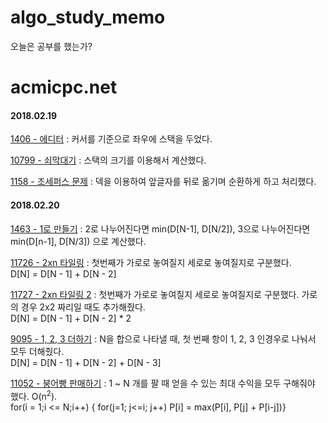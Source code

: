# algo_study_memo
오늘은 공부를 했는가?


# acmicpc.net
#### 2018.02.19
[1406 - 에디터](https://www.acmicpc.net/problem/1406) : 커서를 기준으로 좌우에 스택을 두었다.

[10799 - 쇠막대기](https://www.acmicpc.net/problem/10799) : 스택의 크기를 이용해서 계산했다.

[1158 - 조세퍼스 문제](https://www.acmicpc.net/problem/1158) : 덱을 이용하여 앞글자를 뒤로 옮기며 순환하게 하고 처리했다.

#### 2018.02.20
[1463 - 1로 만들기](https://www.acmicpc.net/problem/1463) : 2로 나누어진다면 min(D[N-1], D[N/2]), 3으로 나누어진다면 min(D[n-1], D[N/3]) 으로 계산했다.

[11726 - 2xn 타일링](https://www.acmicpc.net/problem/11726) : 첫번째가 가로로 놓여질지 세로로 놓여질지로 구분했다.<br> D[N] = D[N - 1] + D[N - 2]

[11727 - 2xn 타일링 2](https://www.acmicpc.net/problem/11727) : 첫번째가 가로로 놓여질지 세로로 놓여질지로 구분했다. 가로의 경우 2x2 짜리일 때도 추가해줬다.<br> D[N] = D[N - 1] + D[N - 2] * 2

[9095 - 1, 2, 3 더하기](https://www.acmicpc.net/problem/9095) : N을 합으로 나타낼 때, 첫 번째 항이 1, 2, 3 인경우로 나눠서 모두 더해줬다.<br> D[N] = D[N - 1] + D[N - 2] + D[N - 3]

[11052 - 붕어빵 판매하기](https://www.acmicpc.net/problem/11052) : 1 ~ N 개를 팔 때 얻을 수 있는 최대 수익을 모두 구해줘야 했다. O(n<sup>2</sup>).<br> for(i = 1;i <= N;i++) { for(j=1; j<=i; j++) P[i] = max(P[i], P[j] + P[i-j])}


